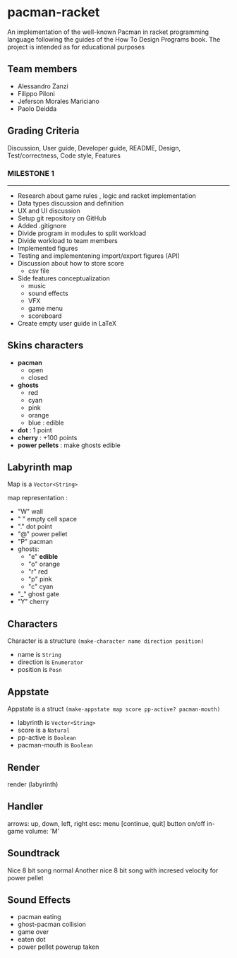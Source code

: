 # pacman-racket

An implementation of the well-known Pacman in racket programming language following the guides of the How To Design Programs book. The project is intended as for educational purposes

## Team members

- Alessandro Zanzi
- Filippo Piloni
- Jeferson Morales Mariciano
- Paolo Deidda

## Grading Criteria

Discussion, User guide, Developer guide, README, Design, Test/correctness, Code style, Features

### MILESTONE 1

---------------------

- Research about game rules , logic and racket implementation
- Data types discussion and definition
- UX and UI discussion
- Setup git repository on GitHub
- Added .gitignore
- Divide program in modules to split workload
- Divide workload to team members
- Implemented figures
- Testing and implementening import/export figures (API)
- Discussion about how to store score 
	- csv file
- Side features conceptualization 
	- music
	- sound effects
	- VFX
	- game menu
	- scoreboard 
- Create empty user guide in LaTeX

## Skins characters

- **pacman**
  - open
  - closed
- **ghosts**
  - red
  - cyan
  - pink
  - orange
  - blue :  edible
- **dot** : 1 point
- **cherry** : +100 points
- **power pellets** : make ghosts edible 

## Labyrinth map

Map is a `Vector<String>`

map representation :
- "W" wall
- " " empty cell space
- "." dot point
- "@" power pellet
- "P" pacman
- ghosts:
  - "e" **edible**
  - "o" orange
  - "r" red
  - "p" pink
  - "c" cyan
- "_" ghost gate
- "Y" cherry

## Characters

Character is a structure `(make-character name direction position)`
- name is `String`
- direction is `Enumerator`
- position is `Posn`

## Appstate

Appstate is a struct `(make-appstate map score pp-active? pacman-mouth)`
- labyrinth is `Vector<String>`
- score is a `Natural`
- pp-active is `Boolean`
- pacman-mouth is `Boolean`

## Render

render (labyrinth) 

## Handler

arrows: up, down, left, right
esc: menu [continue, quit]
button on/off in-game volume: 'M'

## Soundtrack

Nice 8 bit song normal
Another nice 8 bit song with incresed velocity for power pellet

## Sound Effects

- pacman eating
- ghost-pacman collision
- game over
- eaten dot
- power pellet powerup taken
